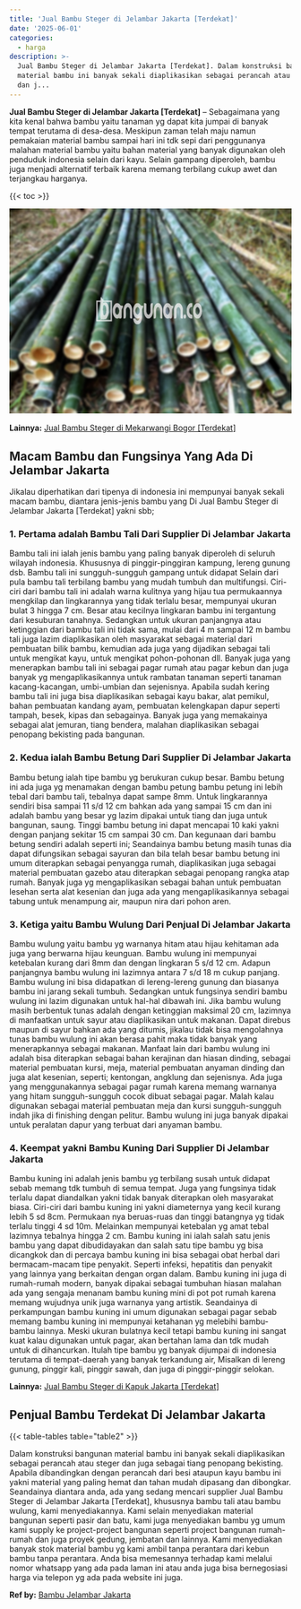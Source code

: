 ```yaml
---
title: 'Jual Bambu Steger di Jelambar Jakarta [Terdekat]'
date: '2025-06-01'
categories:
  - harga
description: >-
  Jual Bambu Steger di Jelambar Jakarta [Terdekat]. Dalam konstruksi bangunan
  material bambu ini banyak sekali diaplikasikan sebagai perancah atau steger
  dan j...
---
```


**Jual Bambu Steger di Jelambar Jakarta \[Terdekat\]** – Sebagaimana yang kita kenal bahwa bambu yaitu tanaman yg dapat kita jumpai di banyak tempat terutama di desa-desa. Meskipun zaman telah maju namun pemakaian material bambu sampai hari ini tdk sepi dari penggunanya malahan material bambu yaitu bahan material yang banyak digunakan oleh penduduk indonesia selain dari kayu. Selain gampang diperoleh, bambu juga menjadi alternatif terbaik karena memang terbilang cukup awet dan terjangkau harganya.

{{< toc >}}

![Jual Bambu Steger di Jelambar Jakarta [Terdekat]](/images/jual-bambu-tali-18.png)

**Lainnya:** [Jual Bambu Steger di Mekarwangi Bogor \[Terdekat\]](https://bambu.bangunan.co/jual-bambu-steger-di-mekarwangi-bogor-terdekat/)

## Macam Bambu dan Fungsinya Yang Ada Di Jelambar Jakarta

Jikalau diperhatikan dari tipenya di indonesia ini mempunyai banyak sekali macam bambu, diantara jenis-jenis bambu yang Di Jual Bambu Steger di Jelambar Jakarta \[Terdekat\] yakni sbb;

### 1\. Pertama adalah Bambu Tali Dari Supplier Di Jelambar Jakarta

Bambu tali ini ialah jenis bambu yang paling banyak diperoleh di seluruh wilayah indonesia. Khususnya di pinggir-pinggiran kampung, lereng gunung dsb. Bambu tali ini sungguh-sungguh gampang untuk didapat Selain dari pula bambu tali terbilang bambu yang mudah tumbuh dan multifungsi. Ciri-ciri dari bambu tali ini adalah warna kulitnya yang hijau tua permukaannya mengkilap dan lingkarannya yang tidak terlalu besar, mempunyai ukuran bulat 3 hingga 7 cm. Besar atau kecilnya lingkaran bambu ini tergantung dari kesuburan tanahnya. Sedangkan untuk ukuran panjangnya atau ketinggian dari bambu tali ini tidak sama, mulai dari 4 m sampai 12 m bambu tali juga lazim diaplikasikan oleh masyarakat sebagai material dari pembuatan bilik bambu, kemudian ada juga yang dijadikan sebagai tali untuk mengikat kayu, untuk mengikat pohon-pohonan dll. Banyak juga yang menerapkan bambu tali ini sebagai pagar rumah atau pagar kebun dan juga banyak yg mengaplikasikannya untuk rambatan tanaman seperti tanaman kacang-kacangan, umbi-umbian dan sejenisnya. Apabila sudah kering bambu tali ini juga bisa diaplikasikan sebagai kayu bakar, alat pemikul, bahan pembuatan kandang ayam, pembuatan kelengkapan dapur seperti tampah, besek, kipas dan sebagainya. Banyak juga yang memakainya sebagai alat jemuran, tiang bendera, malahan diaplikasikan sebagai penopang bekisting pada bangunan.

### 2\. Kedua ialah Bambu Betung Dari Supplier Di Jelambar Jakarta

Bambu betung ialah tipe bambu yg berukuran cukup besar. Bambu betung ini ada juga yg menamakan dengan bambu petung bambu petung ini lebih tebal dari bambu tali, tebalnya dapat sampe 8mm. Untuk lingkarannya sendiri bisa sampai 11 s/d 12 cm bahkan ada yang sampai 15 cm dan ini adalah bambu yang besar yg lazim dipakai untuk tiang dan juga untuk bangunan, saung. Tinggi bambu betung ini dapat mencapai 10 kaki yakni dengan panjang sekitar 15 cm sampai 30 cm. Dan kegunaan dari bambu betung sendiri adalah seperti ini; Seandainya bambu betung masih tunas dia dapat difungsikan sebagai sayuran dan bila telah besar bambu betung ini umum diterapkan sebagai penyangga rumah, diaplikasikan juga sebagai material pembuatan gazebo atau diterapkan sebagai penopang rangka atap rumah. Banyak juga yg mengaplikasikan sebagai bahan untuk pembuatan lesehan serta alat kesenian dan juga ada yang mengaplikasikannya sebagai tabung untuk menampung air, maupun nira dari pohon aren.

### 3\. Ketiga yaitu Bambu Wulung Dari Penjual Di Jelambar Jakarta

Bambu wulung yaitu bambu yg warnanya hitam atau hijau kehitaman ada juga yang berwarna hijau keunguan. Bambu wulung ini mempunyai ketebalan kurang dari 8mm dan dengan lingkaran 5 s/d 12 cm. Adapun panjangnya bambu wulung ini lazimnya antara 7 s/d 18 m cukup panjang. Bambu wulung ini bisa didapatkan di lereng-lereng gunung dan biasanya bambu ini jarang sekali tumbuh. Sedangkan untuk fungsinya sendiri bambu wulung ini lazim digunakan untuk hal-hal dibawah ini. Jika bambu wulung masih berbentuk tunas adalah dengan ketinggian maksimal 20 cm, lazimnya di manfaatkan untuk sayur atau diaplikasikan untuk makanan. Dapat direbus maupun di sayur bahkan ada yang ditumis, jikalau tidak bisa mengolahnya tunas bambu wulung ini akan berasa pahit maka tidak banyak yang menerapkannya sebagai makanan. Manfaat lain dari bambu wulung ini adalah bisa diterapkan sebagai bahan kerajinan dan hiasan dinding, sebagai material pembuatan kursi, meja, material pembuatan anyaman dinding dan juga alat kesenian, seperti; kentongan, angklung dan sejenisnya. Ada juga yang menggunakannya sebagai pagar rumah karena memang warnanya yang hitam sungguh-sungguh cocok dibuat sebagai pagar. Malah kalau digunakan sebagai material pembuatan meja dan kursi sungguh-sungguh indah jika di finishing dengan pelitur. Bambu wulung ini juga banyak dipakai untuk peralatan dapur yang terbuat dari anyaman bambu.

### 4\. Keempat yakni Bambu Kuning Dari Supplier Di Jelambar Jakarta

Bambu kuning ini adalah jenis bambu yg terbilang susah untuk didapat sebab memang tdk tumbuh di semua tempat. Juga yang fungsinya tidak terlalu dapat diandalkan yakni tidak banyak diterapkan oleh masyarakat biasa. Ciri-ciri dari bambu kuning ini yakni diameternya yang kecil kurang lebih 5 sd 8cm. Permukaan nya beruas-ruas dan tinggi batangnya yg tidak terlalu tinggi 4 sd 10m. Melainkan mempunyai ketebalan yg amat tebal lazimnya tebalnya hingga 2 cm. Bambu kuning ini ialah salah satu jenis bambu yang dapat dibudidayakan dan salah satu tipe bambu yg bisa dicangkok dan di percaya bambu kuning ini bisa sebagai obat herbal dari bermacam-macam tipe penyakit. Seperti infeksi, hepatitis dan penyakit yang lainnya yang berkaitan dengan organ dalam. Bambu kuning ini juga di rumah-rumah modern, banyak dipakai sebagai tumbuhan hiasan malahan ada yang sengaja menanam bambu kuning mini di pot pot rumah karena memang wujudnya unik juga warnanya yang artistik. Seandainya di perkampungan bambu kuning ini umum digunakan sebagai pagar sebab memang bambu kuning ini mempunyai ketahanan yg melebihi bambu-bambu lainnya. Meski ukuran bulatnya kecil tetapi bambu kuning ini sangat kuat kalau digunakan untuk pagar, akan bertahan lama dan tdk mudah untuk di dihancurkan. Itulah tipe bambu yg banyak dijumpai di indonesia terutama di tempat-daerah yang banyak terkandung air, Misalkan di lereng gunung, pinggir kali, pinggir sawah, dan juga di pinggir-pinggir selokan.

**Lainnya:** [Jual Bambu Steger di Kapuk Jakarta \[Terdekat\]](https://bambu.bangunan.co/jual-bambu-steger-di-kapuk-jakarta-terdekat/)

## Penjual Bambu Terdekat Di Jelambar Jakarta

{{< table-tables table="table2" >}}

Dalam konstruksi bangunan material bambu ini banyak sekali diaplikasikan sebagai perancah atau steger dan juga sebagai tiang penopang bekisting. Apabila dibandingkan dengan perancah dari besi ataupun kayu bambu ini yakni material yang paling hemat dan tahan mudah dipasang dan dibongkar. Seandainya diantara anda, ada yang sedang mencari supplier Jual Bambu Steger di Jelambar Jakarta \[Terdekat\], khususnya bambu tali atau bambu wulung, kami menyediakannya. Kami selain menyediakan material bangunan seperti pasir dan batu, kami juga menyediakan bambu yg umum kami supply ke project-project bangunan seperti project bangunan rumah-rumah dan juga proyek gedung, jembatan dan lainnya. Kami menyediakan banyak stok material bambu yg kami ambil tanpa perantara dari kebun bambu tanpa perantara. Anda bisa memesannya terhadap kami melalui nomor whatsapp yang ada pada laman ini atau anda juga bisa bernegosiasi harga via telepon yg ada pada website ini juga.

**Ref by:** [Bambu Jelambar Jakarta](https://id.wikipedia.org/wiki/Bambu)
